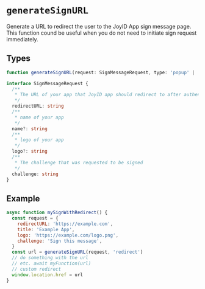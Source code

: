 # `generateSignURL`

Generate a URL to redirect the user to the JoyID App sign message page. This function cound be useful when you do not need to initiate sign request immediately.

## Types

```typescript
function generateSignURL(request: SignMessageRequest, type: 'popup' | 'redirect'): string

interface SignMessageRequest {
  /**
   * The URL of your app that JoyID app should redirect to after authentication
   */
  redirectURL: string
  /**
   * name of your app
   */
  name?: string
  /**
   * logo of your app
   */
  logo?: string
  /**
   * The challenge that was requested to be signed
   */
  challenge: string
}
```

## Example

```js
async function mySignWithRedirect() {
  const request = {
    redirectURL: 'https://example.com',
    title: 'Example App',
    logo: 'https://example.com/logo.png',
    challenge: 'Sign this message',
  }
  const url = generateSignURL(request, 'redirect')
  // do something with the url
  // etc. await myFunction(url)
  // custom redirect
  window.location.href = url
}
```
